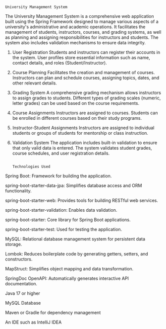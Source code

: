                                                                                          University Management System

The University Management System is a comprehensive web application built using the Spring Framework designed to manage various aspects of a university's administrative and academic operations. It facilitates the management of students, instructors, courses, and grading systems, as well as planning and assigning responsibilities for instructors and students. The system also includes validation mechanisms to ensure data integrity.


1. User Registration
Students and instructors can register their accounts in the system.
User profiles store essential information such as name, contact details, and roles (Student/Instructor).

3. Course Planning
Facilitates the creation and management of courses.
Instructors can plan and schedule courses, assigning topics, dates, and other relevant details.

5. Grading System
A comprehensive grading mechanism allows instructors to assign grades to students.
Different types of grading scales (numeric, letter grades) can be used based on the course requirements.

7. Course Assignments
Instructors are assigned to courses.
Students can be enrolled in different courses based on their study programs.

9. Instructor-Student Assignments
Instructors are assigned to individual students or groups of students for mentorship or class instruction.

10. Validation System
The application includes built-in validation to ensure that only valid data is entered.
The system validates student grades, course schedules, and user registration details.

                                                                                          Technologies Used



Spring Boot: Framework for building the application.

spring-boot-starter-data-jpa: Simplifies database access and ORM functionality.

spring-boot-starter-web: Provides tools for building RESTful web services.

spring-boot-starter-validation: Enables data validation.

spring-boot-starter: Core library for Spring Boot applications.

spring-boot-starter-test: Used for testing the application.

MySQL: Relational database management system for persistent data storage.

Lombok: Reduces boilerplate code by generating getters, setters, and constructors.

MapStruct: Simplifies object mapping and data transformation.

SpringDoc OpenAPI: Automatically generates interactive API documentation.

Java 17 or higher

MySQL Database

Maven or Gradle for dependency management

An IDE such as IntelliJ IDEA 
